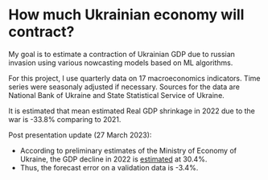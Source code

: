 # How much Ukrainian economy will contract?

My goal is to estimate a contraction of Ukrainian GDP due to russian invasion using various nowcasting models based on ML algorithms.

For this project, I use quarterly data on 17 macroeconomics indicators. Time series were seasonaly adjusted if necessary. Sources for the data are National Bank of Ukraine and State Statistical Service of Ukraine.

It is estimated that mean estimated Real GDP shrinkage in 2022 due to the war is -33.8% comparing to 2021.

Post presentation update (27 March 2023):
- According to preliminary estimates of the Ministry of Economy of Ukraine, the GDP decline in 2022 is [estimated](https://www.kmu.gov.ua/en/news/minekonomiky-poperedno-otsiniuie-padinnia-vvp-v-2022-rotsi-na-rivni-304) at 30.4%.
- Thus, the forecast error on a validation data is -3.4%.
